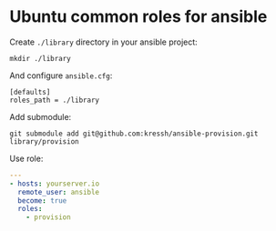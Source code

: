 # Ubuntu common roles for ansible

Create `./library` directory in your ansible project:

```
mkdir ./library
```

And configure `ansible.cfg`:

```
[defaults]
roles_path = ./library
```

Add submodule:

```
git submodule add git@github.com:kressh/ansible-provision.git library/provision
```

Use role:

```yaml
---
- hosts: yourserver.io
  remote_user: ansible
  become: true
  roles:
    - provision
```
